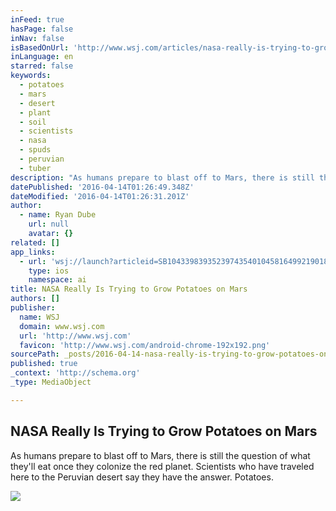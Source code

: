 ```yaml
---
inFeed: true
hasPage: false
inNav: false
isBasedOnUrl: 'http://www.wsj.com/articles/nasa-really-is-trying-to-grow-potatoes-on-mars-1460560325'
inLanguage: en
starred: false
keywords:
  - potatoes
  - mars
  - desert
  - plant
  - soil
  - scientists
  - nasa
  - spuds
  - peruvian
  - tuber
description: "As humans prepare to blast off to Mars, there is still the question of what they'll eat once they colonize the red planet. Scientists who have traveled here to the Peruvian desert say they have the answer. Potatoes."
datePublished: '2016-04-14T01:26:49.348Z'
dateModified: '2016-04-14T01:26:31.201Z'
author:
  - name: Ryan Dube
    url: null
    avatar: {}
related: []
app_links:
  - url: 'wsj://launch?articleid=SB10433983935239743540104581649921901876368&headline=NASA%20really%20is%20trying%20to%20grow%20potatoes%20on%20Mars%2C%20with%20help%20from%20Peru&weburl=http://www.wsj.com/articles/SB10433983935239743540104581649921901876368'
    type: ios
    namespace: ai
title: NASA Really Is Trying to Grow Potatoes on Mars
authors: []
publisher:
  name: WSJ
  domain: www.wsj.com
  url: 'http://www.wsj.com'
  favicon: 'http://www.wsj.com/android-chrome-192x192.png'
sourcePath: _posts/2016-04-14-nasa-really-is-trying-to-grow-potatoes-on-mars.md
published: true
_context: 'http://schema.org'
_type: MediaObject

---
```

<article style=""><h1>NASA Really Is Trying to Grow Potatoes on Mars</h1><p>As humans prepare to blast off to Mars, there is still the question of what they'll eat once they colonize the red planet. Scientists who have traveled here to the Peruvian desert say they have the answer. Potatoes.</p><img src="https://s3-us-west-2.amazonaws.com/the-grid-img/p/e53a45c94f02949710c982a14e56474f80c5117a.jpg" /></article>